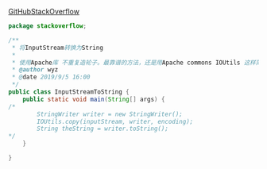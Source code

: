 [GitHubStackOverflow](https://github.com/giantray/stackoverflow-java-top-qa)



~~~java
package stackoverflow;

/**
 * 将InputStream转换为String
 *
 * 使用Apache库 不重复造轮子。最靠谱的方法，还是用Apache commons IOUtils 这样简单几行代码就搞定了
 * @author wyz
 * @date 2019/9/5 16:00
 */
public class InputStreamToString {
    public static void main(String[] args) {
/*
        StringWriter writer = new StringWriter();
        IOUtils.copy(inputStream, writer, encoding);
        String theString = writer.toString();
*/
    }

}

~~~

